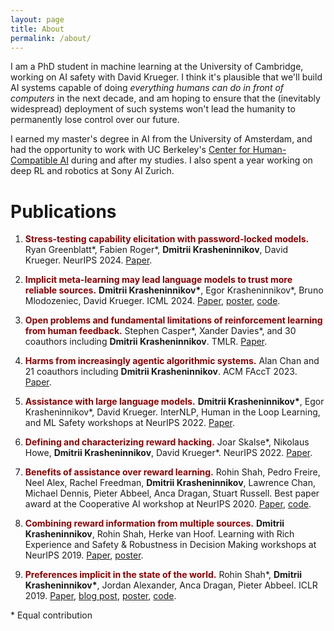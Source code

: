 ```yaml
---
layout: page
title: About
permalink: /about/
---
```



I am a PhD student in machine learning at the University of Cambridge, working on AI safety with David Krueger. I think it's plausible that we'll build AI systems capable of doing *everything humans can do in front of computers* in the next decade, and am hoping to ensure that the (inevitably widespread) deployment of such systems won't lead the humanity to permanently lose control over our future.

<!-- and am hoping to ensure that the long-term impact of such systems' inevitably widespread deployment is positive. -->
<!-- I'm interested in designing AI systems that do what we want them to do, and am hoping to ensure that AI's long-term impact on humanity is positive. -->
<!-- I’m hoping to ensure that powerful AI systems of the future do what we want them to do, with the aim of increasing the likelihood of AI having a positive long-term impact on humanity. -->
 
<!-- Previously, I did a masters in AI at the University of Amsterdam, and had the pleasure to work with UC Berkeley’s <a href="https://humancompatible.ai/">Center for Human-Compatible AI</a> during and after the masters. In addition, I worked on deep RL and robotics at Sony AI Zurich for a bit over a year. -->

I earned my master's degree in AI from the University of Amsterdam, and had the opportunity to work with UC Berkeley's <a href="https://humancompatible.ai/">Center for Human-Compatible AI</a> during and after my studies. I also spent a year working on deep RL and robotics at Sony AI Zurich.


<!-- I am a Research Engineer working on deep RL and robotics at Sony AI. I completed my masters in AI at the University of Amsterdam, and had the pleasure to work with UC Berkeley’s Center for Human-Compatible AI during and after the masters. Next, I'll be starting a PhD at the University of Cambridge, where I'll work on technical AGI safety with David Krueger. -->


<!---Last fall I graduated cum laude with a MSc in AI from the University of Amsterdam, which I was able to attend thanks to a grant from the Open Philanthropy Project. During and after the masters I had the pleasure to work with UC Berkeley's Center for Human-Compatible AI; this collaboration resulted in two papers. Next, I am joining Sony AI in Zurich starting September 2020.->


<!---I am a second year MSc artificial intelligence student at the University of Amsterdam. These days I am focused on figuring out how an AI can robustly infer what humans want from what they do. --->

<!--- My CV can be found <a href="">here</a>.

<!--- In my spare time, I enjoy hiking, bouldering, listening to podcasts and meditating.  --->

# Publications
<!-- <a href="https://scholar.google.com/citations?user=BIQflKQAAAAJ&hl=en">Google scholar profile</a>. -->

<!-- <b>Implicit meta-learning may lead language models to trust more reliable sources.</b> <span style="color:red">Dmitrii Krasheninnikov\*</span>, Egor Krasheninnikov\*, Bruno Mlodozeniec, David Krueger. ICML 2024. <a href="https://arxiv.org/abs/2310.15047">Paper</a>, <a href="https://drive.google.com/file/d/1aZMzo8Dzz20FIoxKhgsY62bjSp-LEuH9/view?usp=sharing">poster</a>, <a href="https://github.com/krasheninnikov/internalization">code</a>. -->


<!-- <b>Open Problems and Fundamental Limitations of Reinforcement Learning from Human Feedback.</b> Stephen Casper\*, Xander Davies\*, Claudia Shi, Thomas Krendl Gilbert, Jérémy Scheurer, Javier Rando, Rachel Freedman, Tomasz Korbak, David Lindner, Pedro Freire, Tony Wang, Samuel Marks, Charbel-Raphaël Segerie, Micah Carroll, Andi Peng, Phillip Christoffersen, Mehul Damani, Stewart Slocum, Usman Anwar, Anand Siththaranjan, Max Nadeau, Eric J. Michaud, Jacob Pfau, <span style="color:red">Dmitrii Krasheninnikov</span>, Xin Chen, Lauro Langosco, Peter Hase, Erdem Bıyık, Anca Dragan, David Krueger, Dorsa Sadigh, Dylan Hadfield-Menell. <a href="https://arxiv.org/abs/2307.15217">Paper</a>.

<b>Harms from Increasingly Agentic Algorithmic Systems.</b> Alan Chan, Rebecca Salganik, Alva Markelius, Chris Pang, Nitarshan Rajkumar, <span style="color:red">Dmitrii Krasheninnikov</span>, Lauro Langosco, Zhonghao He, Yawen Duan, Micah Carroll, Michelle Lin, Alex Mayhew, Katherine Collins, Maryam Molamohammadi, John Burden, Wanru Zhao, Shalaleh Rismani, Konstantinos Voudouris, Umang Bhatt, Adrian Weller, David Krueger, Tegan Maharaj. ACM FAccT 2023. <a href="https://arxiv.org/abs/2302.10329">Paper</a>.

<b>Assistance with large language models.</b> <span style="color:red">Dmitrii Krasheninnikov\*</span>, Egor Krasheninnikov\*, David Krueger. InterNLP, Human in the Loop Learning, and ML Safety workshops at NeurIPS 2022. <a href="https://openreview.net/forum?id=OE9V81spp6B">Paper</a>.


<b>Defining and characterizing reward hacking.</b> Joar Skalse\*, Nikolaus Howe, <span style="color:red">Dmitrii Krasheninnikov</span>, David Krueger\*. NeurIPS 2022. <a href="https://arxiv.org/abs/2209.13085">Paper</a>.


<b>Benefits of Assistance over Reward Learning.</b> Rohin Shah, Pedro Freire, Neel Alex, Rachel Freedman, <span style="color:red">Dmitrii Krasheninnikov</span>, Lawrence Chan, Michael Dennis, Pieter Abbeel, Anca Dragan, Stuart Russell. Best paper award at the Cooperative AI workshop at NeurIPS 2020. <a href="https://openreview.net/forum?id=DFIoGDZejIB">Paper</a>, <a href="https://github.com/HumanCompatibleAI/assistance-games">code</a>.


<b>Combining reward information from multiple sources.</b> <span style="color:red">Dmitrii Krasheninnikov</span>, Rohin Shah, Herke van Hoof. Learning with Rich Experience and Safety & Robustness in Decision Making workshops at NeurIPS 2019. <a href="https://arxiv.org/abs/2103.12142">Paper</a>, <a href="https://drive.google.com/file/d/1oPG1nfjnVge0Pi0JJYi7x78IGQIeeR2s/view?usp=sharing">poster</a>.


<b>Preferences implicit in the state of the world.</b> Rohin Shah\*, <span style="color:red">Dmitrii Krasheninnikov\*</span>, Jordan Alexander, Anca Dragan, Pieter Abbeel. International Conference on Learning Representations (ICLR) 2019. <a href="https://openreview.net/forum?id=rkevMnRqYQ">Paper</a>, <a href="https://bair.berkeley.edu/blog/2019/02/11/learning_preferences/">blog post</a>, <a href="https://github.com/HumanCompatibleAI/rlsp/blob/master/poster-preferences-implicit-in-the-state-of-the-world.pdf">ICLR 2019 poster</a>, <a href="https://github.com/HumanCompatibleAI/rlsp">code</a>. -->


<!-- <b style="color:#8b0000">Harms from increasingly agentic algorithmic systems.</b> Alan Chan, Rebecca Salganik, Alva Markelius, Chris Pang, Nitarshan Rajkumar, <b>Dmitrii Krasheninnikov</b>, Lauro Langosco, Zhonghao He, Yawen Duan, Micah Carroll, Michelle Lin, Alex Mayhew, Katherine Collins, Maryam Molamohammadi, John Burden, Wanru Zhao, Shalaleh Rismani, Konstantinos Voudouris, Umang Bhatt, Adrian Weller, David Krueger, Tegan Maharaj. ACM FAccT 2023. <a href="https://arxiv.org/abs/2302.10329">Paper</a>. -->

<!-- <b style="color:#8b0000">Open problems and fundamental limitations of reinforcement learning from human feedback.</b> Stephen Casper\*, Xander Davies\*, Claudia Shi, Thomas Krendl Gilbert, Jérémy Scheurer, Javier Rando, Rachel Freedman, Tomasz Korbak, David Lindner, Pedro Freire, Tony Wang, Samuel Marks, Charbel-Raphaël Segerie, Micah Carroll, Andi Peng, Phillip Christoffersen, Mehul Damani, Stewart Slocum, Usman Anwar, Anand Siththaranjan, Max Nadeau, Eric J. Michaud, Jacob Pfau, <b>Dmitrii Krasheninnikov</b>, Xin Chen, Lauro Langosco, Peter Hase, Erdem Bıyık, Anca Dragan, David Krueger, Dorsa Sadigh, Dylan Hadfield-Menell. Transactions on Machine Learning Research. <a href="https://arxiv.org/abs/2307.15217">Paper</a>. -->

1. <b style="color:#8b0000">Stress-testing capability elicitation with password-locked models.</b> Ryan Greenblatt\*, Fabien Roger\*, <b>Dmitrii Krasheninnikov</b>, David Krueger. NeurIPS 2024. <a href="https://arxiv.org/abs/2405.19550">Paper</a>.


2. <b style="color:#8b0000">Implicit meta-learning may lead language models to trust more reliable sources.</b> <b>Dmitrii Krasheninnikov\*</b>, Egor Krasheninnikov\*, Bruno Mlodozeniec, David Krueger. ICML 2024. <a href="https://arxiv.org/abs/2310.15047">Paper</a>, <a href="https://github.com/krasheninnikov/internalization/blob/master/internalization-icml-poster.png">poster</a>, <a href="https://github.com/krasheninnikov/internalization">code</a>.

3. <b style="color:#8b0000">Open problems and fundamental limitations of reinforcement learning from human feedback.</b> Stephen Casper\*, Xander Davies\*, and 30 coauthors including <b>Dmitrii Krasheninnikov</b>. TMLR. <a href="https://arxiv.org/abs/2307.15217">Paper</a>.


4. <b style="color:#8b0000">Harms from increasingly agentic algorithmic systems.</b> Alan Chan and 21 coauthors including <b>Dmitrii Krasheninnikov</b>. ACM FAccT 2023. <a href="https://arxiv.org/abs/2302.10329">Paper</a>.

5. <b style="color:#8b0000">Assistance with large language models.</b> <b>Dmitrii Krasheninnikov\*</b>, Egor Krasheninnikov\*, David Krueger. InterNLP, Human in the Loop Learning, and ML Safety workshops at NeurIPS 2022. <a href="https://openreview.net/forum?id=OE9V81spp6B">Paper</a>.

6. <b style="color:#8b0000">Defining and characterizing reward hacking.</b> Joar Skalse\*, Nikolaus Howe, <b>Dmitrii Krasheninnikov</b>, David Krueger\*. NeurIPS 2022. <a href="https://arxiv.org/abs/2209.13085">Paper</a>.

7. <b style="color:#8b0000">Benefits of assistance over reward learning.</b> Rohin Shah, Pedro Freire, Neel Alex, Rachel Freedman, <b>Dmitrii Krasheninnikov</b>, Lawrence Chan, Michael Dennis, Pieter Abbeel, Anca Dragan, Stuart Russell. Best paper award at the Cooperative AI workshop at NeurIPS 2020. <a href="https://openreview.net/forum?id=DFIoGDZejIB">Paper</a>, <a href="https://github.com/HumanCompatibleAI/assistance-games">code</a>.

8. <b style="color:#8b0000">Combining reward information from multiple sources.</b> <b>Dmitrii Krasheninnikov</b>, Rohin Shah, Herke van Hoof. Learning with Rich Experience and Safety & Robustness in Decision Making workshops at NeurIPS 2019. <a href="https://arxiv.org/abs/2103.12142">Paper</a>, <a href="https://drive.google.com/file/d/1oPG1nfjnVge0Pi0JJYi7x78IGQIeeR2s/view?usp=sharing">poster</a>.

9. <b style="color:#8b0000">Preferences implicit in the state of the world.</b> Rohin Shah\*, <b>Dmitrii Krasheninnikov\*</b>, Jordan Alexander, Anca Dragan, Pieter Abbeel. ICLR 2019. <a href="https://openreview.net/forum?id=rkevMnRqYQ">Paper</a>, <a href="https://bair.berkeley.edu/blog/2019/02/11/learning_preferences/">blog post</a>, <a href="https://github.com/HumanCompatibleAI/rlsp/blob/master/poster-preferences-implicit-in-the-state-of-the-world.pdf">poster</a>, <a href="https://github.com/HumanCompatibleAI/rlsp">code</a>.


\* Equal contribution




